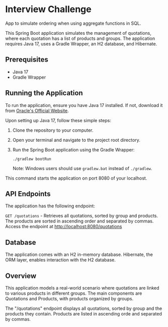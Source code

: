# Interview Challenge

App to simulate ordering when using aggregate functions in SQL.

This Spring Boot application simulates the management of quotations, where each quotation has a list of products and groups. The application requires Java 17, uses a Gradle Wrapper, an H2 database, and Hibernate.

## Prerequisites

- Java 17
- Gradle Wrapper

## Running the Application

To run the application, ensure you have Java 17 installed. If not, download it from [Oracle's Official Website](https://www.oracle.com/java/technologies/javase-jdk17-downloads.html).

Upon setting up Java 17, follow these simple steps:

1. Clone the repository to your computer.
2. Open your terminal and navigate to the project root directory.
3. Run the Spring Boot application using the Gradle Wrapper:

   ```
   ./gradlew bootRun
   ```
   Note: Windows users should use `gradlew.bat` instead of `./gradlew`.

This command starts the application on port 8080 of your localhost.

## API Endpoints

The application has the following endpoint:

`GET /quotations` - Retrieves all quotations, sorted by group and products. The products are sorted in ascending order and separated by commas. Access the endpoint at [http://localhost:8080/quotations](http://localhost:8080/quotations)

## Database

The application comes with an H2 in-memory database. Hibernate, the ORM layer, enables interaction with the H2 database.

## Overview

This application models a real-world scenario where quotations are linked to various products in different groups. The main components are Quotations and Products, with products organized by groups.

The "/quotations" endpoint displays all quotations, sorted by group and the products they contain. Products are listed in ascending orde and separated by commas.

